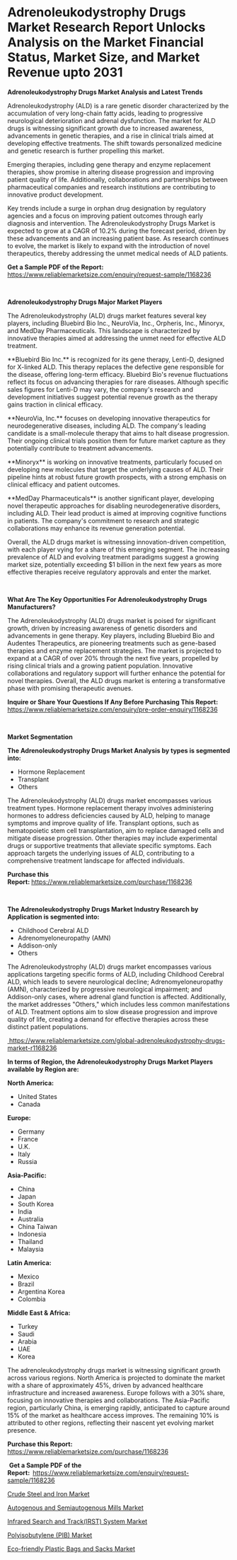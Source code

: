 <p><h1>Adrenoleukodystrophy Drugs Market Research Report Unlocks Analysis on the Market Financial Status, Market Size, and Market Revenue upto 2031</h1></p><p><strong>Adrenoleukodystrophy Drugs Market Analysis and Latest Trends</strong></p>
<p><p>Adrenoleukodystrophy (ALD) is a rare genetic disorder characterized by the accumulation of very long-chain fatty acids, leading to progressive neurological deterioration and adrenal dysfunction. The market for ALD drugs is witnessing significant growth due to increased awareness, advancements in genetic therapies, and a rise in clinical trials aimed at developing effective treatments. The shift towards personalized medicine and genetic research is further propelling this market.</p><p>Emerging therapies, including gene therapy and enzyme replacement therapies, show promise in altering disease progression and improving patient quality of life. Additionally, collaborations and partnerships between pharmaceutical companies and research institutions are contributing to innovative product development.</p><p>Key trends include a surge in orphan drug designation by regulatory agencies and a focus on improving patient outcomes through early diagnosis and intervention. The Adrenoleukodystrophy Drugs Market is expected to grow at a CAGR of 10.2% during the forecast period, driven by these advancements and an increasing patient base. As research continues to evolve, the market is likely to expand with the introduction of novel therapeutics, thereby addressing the unmet medical needs of ALD patients.</p></p>
<p><strong>Get a Sample PDF of the Report:&nbsp;</strong> <a href="https://www.reliablemarketsize.com/enquiry/request-sample/1168236?utm_campaign=1550&utm_medium=2&utm_source=Github&utm_content=ia&utm_term=30102024&utm_id=adrenoleukodystrophy-drugs">https://www.reliablemarketsize.com/enquiry/request-sample/1168236</a></p>
<p>&nbsp;</p>
<p><strong>Adrenoleukodystrophy Drugs Major Market Players</strong></p>
<p><p>The Adrenoleukodystrophy (ALD) drugs market features several key players, including Bluebird Bio Inc., NeuroVia, Inc., Orpheris, Inc., Minoryx, and MedDay Pharmaceuticals. This landscape is characterized by innovative therapies aimed at addressing the unmet need for effective ALD treatment.</p><p>**Bluebird Bio Inc.** is recognized for its gene therapy, Lenti-D, designed for X-linked ALD. This therapy replaces the defective gene responsible for the disease, offering long-term efficacy. Bluebird Bio's revenue fluctuations reflect its focus on advancing therapies for rare diseases. Although specific sales figures for Lenti-D may vary, the company's research and development initiatives suggest potential revenue growth as the therapy gains traction in clinical efficacy.</p><p>**NeuroVia, Inc.** focuses on developing innovative therapeutics for neurodegenerative diseases, including ALD. The company's leading candidate is a small-molecule therapy that aims to halt disease progression. Their ongoing clinical trials position them for future market capture as they potentially contribute to treatment advancements.</p><p>**Minoryx** is working on innovative treatments, particularly focused on developing new molecules that target the underlying causes of ALD. Their pipeline hints at robust future growth prospects, with a strong emphasis on clinical efficacy and patient outcomes.</p><p>**MedDay Pharmaceuticals** is another significant player, developing novel therapeutic approaches for disabling neurodegenerative disorders, including ALD. Their lead product is aimed at improving cognitive functions in patients. The company's commitment to research and strategic collaborations may enhance its revenue generation potential.</p><p>Overall, the ALD drugs market is witnessing innovation-driven competition, with each player vying for a share of this emerging segment. The increasing prevalence of ALD and evolving treatment paradigms suggest a growing market size, potentially exceeding $1 billion in the next few years as more effective therapies receive regulatory approvals and enter the market.</p></p>
<p>&nbsp;</p>
<p><strong>What Are The Key Opportunities For Adrenoleukodystrophy Drugs Manufacturers?</strong></p>
<p><p>The Adrenoleukodystrophy (ALD) drugs market is poised for significant growth, driven by increasing awareness of genetic disorders and advancements in gene therapy. Key players, including Bluebird Bio and Audentes Therapeutics, are pioneering treatments such as gene-based therapies and enzyme replacement strategies. The market is projected to expand at a CAGR of over 20% through the next five years, propelled by rising clinical trials and a growing patient population. Innovative collaborations and regulatory support will further enhance the potential for novel therapies. Overall, the ALD drugs market is entering a transformative phase with promising therapeutic avenues.</p></p>
<p><strong>Inquire or Share Your Questions If Any Before Purchasing This Report:</strong> <a href="https://www.reliablemarketsize.com/enquiry/pre-order-enquiry/1168236?utm_campaign=1550&utm_medium=2&utm_source=Github&utm_content=ia&utm_term=30102024&utm_id=adrenoleukodystrophy-drugs">https://www.reliablemarketsize.com/enquiry/pre-order-enquiry/1168236</a></p>
<p>&nbsp;</p>
<p><strong>Market Segmentation</strong></p>
<p><strong>The Adrenoleukodystrophy Drugs Market Analysis by types is segmented into:</strong></p>
<p><ul><li>Hormone Replacement</li><li>Transplant</li><li>Others</li></ul></p>
<p><p>The Adrenoleukodystrophy (ALD) drugs market encompasses various treatment types. Hormone replacement therapy involves administering hormones to address deficiencies caused by ALD, helping to manage symptoms and improve quality of life. Transplant options, such as hematopoietic stem cell transplantation, aim to replace damaged cells and mitigate disease progression. Other therapies may include experimental drugs or supportive treatments that alleviate specific symptoms. Each approach targets the underlying issues of ALD, contributing to a comprehensive treatment landscape for affected individuals.</p></p>
<p><strong>Purchase this Report:&nbsp;</strong><a href="https://www.reliablemarketsize.com/purchase/1168236?utm_campaign=1550&utm_medium=2&utm_source=Github&utm_content=ia&utm_term=30102024&utm_id=adrenoleukodystrophy-drugs">https://www.reliablemarketsize.com/purchase/1168236</a></p>
<p>&nbsp;</p>
<p><strong>The Adrenoleukodystrophy Drugs Market Industry Research by Application is segmented into:</strong></p>
<p><ul><li>Childhood Cerebral ALD</li><li>Adrenomyeloneuropathy (AMN)</li><li>Addison-only</li><li>Others</li></ul></p>
<p><p>The Adrenoleukodystrophy (ALD) drugs market encompasses various applications targeting specific forms of ALD, including Childhood Cerebral ALD, which leads to severe neurological decline; Adrenomyeloneuropathy (AMN), characterized by progressive neurological impairment; and Addison-only cases, where adrenal gland function is affected. Additionally, the market addresses "Others," which includes less common manifestations of ALD. Treatment options aim to slow disease progression and improve quality of life, creating a demand for effective therapies across these distinct patient populations.</p></p>
<p><a href="https://www.reliablemarketsize.com/global-adrenoleukodystrophy-drugs-market-r1168236?utm_campaign=1550&utm_medium=2&utm_source=Github&utm_content=ia&utm_term=30102024&utm_id=adrenoleukodystrophy-drugs">&nbsp;https://www.reliablemarketsize.com/global-adrenoleukodystrophy-drugs-market-r1168236</a></p>
<p><strong>In terms of Region, the Adrenoleukodystrophy Drugs Market Players available by Region are:</strong></p>
<p>
    <p> <strong> North America: </strong>
        <ul>
            <li>United States</li>
            <li>Canada</li>
        </ul>
        </p> 
    <p> <strong> Europe: </strong>
        <ul>
            <li>Germany</li>
            <li>France</li>
            <li>U.K.</li>
            <li>Italy</li>
            <li>Russia</li>
        </ul>
        </p> 
    <p> <strong> Asia-Pacific: </strong>
        <ul>
            <li>China</li>
            <li>Japan</li>
            <li>South Korea</li>
            <li>India</li>
            <li>Australia</li>
            <li>China Taiwan</li>
            <li>Indonesia</li>
            <li>Thailand</li>
            <li>Malaysia</li>
        </ul>
        </p> 
    <p> <strong> Latin America: </strong>
        <ul>
            <li>Mexico</li>
            <li>Brazil</li>
            <li>Argentina Korea</li>
            <li>Colombia</li>
        </ul>
        </p> 
    <p> <strong> Middle East & Africa: </strong>
        <ul>
            <li>Turkey</li>
            <li>Saudi</li>
            <li>Arabia</li>
            <li>UAE</li>
            <li>Korea</li>
        </ul>
    </p>
    </p>
<p><p>The adrenoleukodystrophy drugs market is witnessing significant growth across various regions. North America is projected to dominate the market with a share of approximately 45%, driven by advanced healthcare infrastructure and increased awareness. Europe follows with a 30% share, focusing on innovative therapies and collaborations. The Asia-Pacific region, particularly China, is emerging rapidly, anticipated to capture around 15% of the market as healthcare access improves. The remaining 10% is attributed to other regions, reflecting their nascent yet evolving market presence.</p></p>
<p><strong>Purchase this Report: </strong><a href="https://www.reliablemarketsize.com/purchase/1168236?utm_campaign=1550&utm_medium=2&utm_source=Github&utm_content=ia&utm_term=30102024&utm_id=adrenoleukodystrophy-drugs">https://www.reliablemarketsize.com/purchase/1168236</a></p>
<p>&nbsp;<strong>Get a Sample PDF of the Report:&nbsp;&nbsp;</strong><a href="https://www.reliablemarketsize.com/enquiry/request-sample/1168236?utm_campaign=1550&utm_medium=2&utm_source=Github&utm_content=ia&utm_term=30102024&utm_id=adrenoleukodystrophy-drugs">https://www.reliablemarketsize.com/enquiry/request-sample/1168236</a></p>
<p><strong></strong></p>
<p><p><a href="https://www.linkedin.com/pulse/crude-steel-iron-market-trends-detailed-study-its-segmentation-rec5c?utm_campaign=1550&utm_medium=2&utm_source=Github&utm_content=ia&utm_term=30102024&utm_id=adrenoleukodystrophy-drugs">Crude Steel and Iron Market</a></p><p><a href="https://issuu.com/reportprime-2/docs/autogenous-and-semiautogenous-mills_714a96f26c3f05?utm_campaign=1550&utm_medium=2&utm_source=Github&utm_content=ia&utm_term=30102024&utm_id=adrenoleukodystrophy-drugs">Autogenous and Semiautogenous Mills Market</a></p><p><a href="https://issuu.com/reportprime-2/docs/infrared-search-and-trackirst-syste_1dbe71f5e8ac78?utm_campaign=1550&utm_medium=2&utm_source=Github&utm_content=ia&utm_term=30102024&utm_id=adrenoleukodystrophy-drugs">Infrared Search and Track(IRST) System Market</a></p><p><a href="https://github.com/mosmentrcqn/Market-Research-Report-List-1/blob/main/polyisobutylene-pib-market.md?utm_campaign=1550&utm_medium=2&utm_source=Github&utm_content=ia&utm_term=30102024&utm_id=adrenoleukodystrophy-drugs">Polyisobutylene (PIB) Market</a></p><p><a href="https://www.linkedin.com/pulse/mapping-eco-friendly-plastic-bags-sacks-market-trends-challenges-f26qc?utm_campaign=1550&utm_medium=2&utm_source=Github&utm_content=ia&utm_term=30102024&utm_id=adrenoleukodystrophy-drugs">Eco-friendly Plastic Bags and Sacks Market</a></p></p>